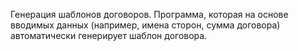Генерация шаблонов договоров.
Программа, которая на основе вводимых данных (например, имена сторон, сумма договора) автоматически генерирует шаблон договора.
